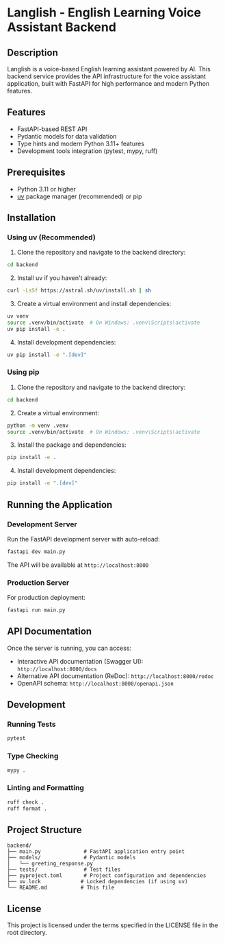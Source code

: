 # Langlish - English Learning Voice Assistant Backend

## Description

Langlish is a voice-based English learning assistant powered by AI. This backend service provides the API infrastructure for the voice assistant application, built with FastAPI for high performance and modern Python features.

## Features

- FastAPI-based REST API
- Pydantic models for data validation
- Type hints and modern Python 3.11+ features
- Development tools integration (pytest, mypy, ruff)

## Prerequisites

- Python 3.11 or higher
- [uv](https://github.com/astral-sh/uv) package manager (recommended) or pip

## Installation

### Using uv (Recommended)

1. Clone the repository and navigate to the backend directory:

```bash
cd backend
```

2. Install uv if you haven't already:

```bash
curl -LsSf https://astral.sh/uv/install.sh | sh
```

3. Create a virtual environment and install dependencies:

```bash
uv venv
source .venv/bin/activate  # On Windows: .venv\Scripts\activate
uv pip install -e .
```

4. Install development dependencies:

```bash
uv pip install -e ".[dev]"
```

### Using pip

1. Clone the repository and navigate to the backend directory:

```bash
cd backend
```

2. Create a virtual environment:

```bash
python -m venv .venv
source .venv/bin/activate  # On Windows: .venv\Scripts\activate
```

3. Install the package and dependencies:

```bash
pip install -e .
```

4. Install development dependencies:

```bash
pip install -e ".[dev]"
```

## Running the Application

### Development Server

Run the FastAPI development server with auto-reload:

```bash
fastapi dev main.py
```

The API will be available at `http://localhost:8000`

### Production Server

For production deployment:

```bash
fastapi run main.py
```

## API Documentation

Once the server is running, you can access:

- Interactive API documentation (Swagger UI): `http://localhost:8000/docs`
- Alternative API documentation (ReDoc): `http://localhost:8000/redoc`
- OpenAPI schema: `http://localhost:8000/openapi.json`

## Development

### Running Tests

```bash
pytest
```

### Type Checking

```bash
mypy .
```

### Linting and Formatting

```bash
ruff check .
ruff format .
```

## Project Structure

```
backend/
├── main.py              # FastAPI application entry point
├── models/              # Pydantic models
│   └── greeting_response.py
├── tests/               # Test files
├── pyproject.toml       # Project configuration and dependencies
├── uv.lock             # Locked dependencies (if using uv)
└── README.md           # This file
```

## License

This project is licensed under the terms specified in the LICENSE file in the root directory.
